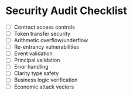 # Security Audit Checklist

- [ ] Contract access controls
- [ ] Token transfer security
- [ ] Arithmetic overflow/underflow
- [ ] Re-entrancy vulnerabilities
- [ ] Event validation
- [ ] Principal validation
- [ ] Error handling
- [ ] Clarity type safety
- [ ] Business logic verification
- [ ] Economic attack vectors
